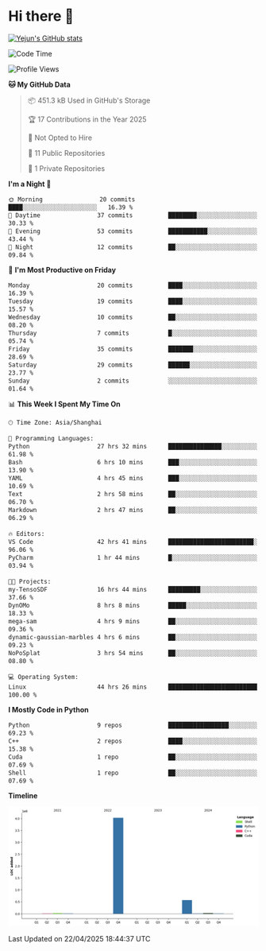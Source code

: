 # Hi there 👋


<!-- <img height="195px" src="https://github-readme-stats.vercel.app/api?username=yejun688&count_private=true&show_icons=true&hide_rank=true&title_color=0969da&bg_color=ffffff00&text_color=57606a&disable_animations=true"><img height="195px" src="https://github-readme-stats.vercel.app/api/top-langs?username=yejun688&layout=compact&title_color=0969da&bg_color=ffffff00&text_color=57606a"> -->

[![Yejun's GitHub stats](https://github-readme-stats.vercel.app/api?username=yejun688)](https://github.com/yejun688/github-readme-stats)

<!---
yejun688/yejun688 is a ✨ special ✨ repository because its `README.md` (this file) appears on your GitHub profile.
You can click the Preview link to take a look at your changes.
--->

<!--START_SECTION:waka-->
![Code Time](http://img.shields.io/badge/Code%20Time-1%2C072%20hrs%2049%20mins-blue)

![Profile Views](http://img.shields.io/badge/Profile%20Views-21-blue)

**🐱 My GitHub Data** 

> 📦 451.3 kB Used in GitHub's Storage 
 > 
> 🏆 17 Contributions in the Year 2025
 > 
> 🚫 Not Opted to Hire
 > 
> 📜 11 Public Repositories 
 > 
> 🔑 1 Private Repositories 
 > 
**I'm a Night 🦉** 

```text
🌞 Morning                20 commits          ████░░░░░░░░░░░░░░░░░░░░░   16.39 % 
🌆 Daytime                37 commits          ████████░░░░░░░░░░░░░░░░░   30.33 % 
🌃 Evening                53 commits          ███████████░░░░░░░░░░░░░░   43.44 % 
🌙 Night                  12 commits          ██░░░░░░░░░░░░░░░░░░░░░░░   09.84 % 
```
📅 **I'm Most Productive on Friday** 

```text
Monday                   20 commits          ████░░░░░░░░░░░░░░░░░░░░░   16.39 % 
Tuesday                  19 commits          ████░░░░░░░░░░░░░░░░░░░░░   15.57 % 
Wednesday                10 commits          ██░░░░░░░░░░░░░░░░░░░░░░░   08.20 % 
Thursday                 7 commits           █░░░░░░░░░░░░░░░░░░░░░░░░   05.74 % 
Friday                   35 commits          ███████░░░░░░░░░░░░░░░░░░   28.69 % 
Saturday                 29 commits          ██████░░░░░░░░░░░░░░░░░░░   23.77 % 
Sunday                   2 commits           ░░░░░░░░░░░░░░░░░░░░░░░░░   01.64 % 
```


📊 **This Week I Spent My Time On** 

```text
🕑︎ Time Zone: Asia/Shanghai

💬 Programming Languages: 
Python                   27 hrs 32 mins      ███████████████░░░░░░░░░░   61.98 % 
Bash                     6 hrs 10 mins       ███░░░░░░░░░░░░░░░░░░░░░░   13.90 % 
YAML                     4 hrs 45 mins       ███░░░░░░░░░░░░░░░░░░░░░░   10.69 % 
Text                     2 hrs 58 mins       ██░░░░░░░░░░░░░░░░░░░░░░░   06.70 % 
Markdown                 2 hrs 47 mins       ██░░░░░░░░░░░░░░░░░░░░░░░   06.29 % 

🔥 Editors: 
VS Code                  42 hrs 41 mins      ████████████████████████░   96.06 % 
PyCharm                  1 hr 44 mins        █░░░░░░░░░░░░░░░░░░░░░░░░   03.94 % 

🐱‍💻 Projects: 
my-TensoSDF              16 hrs 44 mins      █████████░░░░░░░░░░░░░░░░   37.66 % 
DynOMo                   8 hrs 8 mins        █████░░░░░░░░░░░░░░░░░░░░   18.33 % 
mega-sam                 4 hrs 9 mins        ██░░░░░░░░░░░░░░░░░░░░░░░   09.36 % 
dynamic-gaussian-marbles 4 hrs 6 mins        ██░░░░░░░░░░░░░░░░░░░░░░░   09.23 % 
NoPoSplat                3 hrs 54 mins       ██░░░░░░░░░░░░░░░░░░░░░░░   08.80 % 

💻 Operating System: 
Linux                    44 hrs 26 mins      █████████████████████████   100.00 % 
```

**I Mostly Code in Python** 

```text
Python                   9 repos             █████████████████░░░░░░░░   69.23 % 
C++                      2 repos             ████░░░░░░░░░░░░░░░░░░░░░   15.38 % 
Cuda                     1 repo              ██░░░░░░░░░░░░░░░░░░░░░░░   07.69 % 
Shell                    1 repo              ██░░░░░░░░░░░░░░░░░░░░░░░   07.69 % 
```



**Timeline**

![Lines of Code chart](https://raw.githubusercontent.com/yejun688/yejun688/main/assets/bar_graph.png)


 Last Updated on 22/04/2025 18:44:37 UTC
<!--END_SECTION:waka-->
